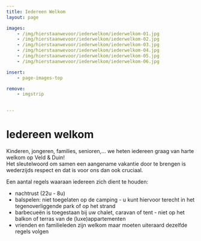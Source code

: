 ```yaml
---
title: Iedereen Welkom
layout: page

images:
    - /img/hierstaanwevoor/iederwelkom/iederwelkom-01.jpg
    - /img/hierstaanwevoor/iederwelkom/iederwelkom-02.jpg
    - /img/hierstaanwevoor/iederwelkom/iederwelkom-03.jpg
    - /img/hierstaanwevoor/iederwelkom/iederwelkom-04.jpg
    - /img/hierstaanwevoor/iederwelkom/iederwelkom-05.jpg
    - /img/hierstaanwevoor/iederwelkom/iederwelkom-06.jpg

insert:
    - page-images-top

remove:
    - imgstrip
    

---
```


# Iedereen welkom

Kinderen, jongeren, families, senioren,... we heten iedereen graag van harte welkom op Veld & Duin!<br>
Het sleutelwoord om samen een aangename vakantie door te brengen is wederzijds respect en dat is voor ons dan ook cruciaal. 

Een aantal regels waaraan iedereen zich dient te houden:

- nachtrust (22u - 8u)
- balspelen: niet toegelaten op de camping - u kunt hiervoor terecht in het tegenoverliggende park of op het strand
- barbecueën is toegestaan bij uw chalet, caravan of tent - niet op het balkon of terras van de (luxe)appartementen 
- vrienden en familieleden zijn welkom maar moeten uiteraard dezelfde regels volgen

